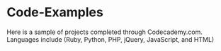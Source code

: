 # Code-Examples
Here is a sample of projects completed through Codecademy.com. Languages include (Ruby, Python, PHP, jQuery, JavaScript, and HTML)
